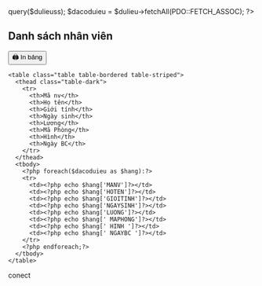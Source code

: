<!DOCTYPE html>
<?PHP
$con = require_once("connectoin.php");
$dulieuss = "select * from NHANVIEN"
$dulieu = $con -> query($dulieuss);
$dacoduieu = $dulieu->fetchAll(PDO::FETCH_ASSOC);
?>
<html lang="vi">
<head>
  <meta charset="UTF-8">
  <meta name="viewport" content="width=device-width, initial-scale=1">
  <title>Danh sách nhân viên</title>
  <!-- Bootstrap 5 -->
  <link href="https://cdn.jsdelivr.net/npm/bootstrap@5.3.3/dist/css/bootstrap.min.css" rel="stylesheet">
  <style>
    @media print {
      .no-print {
        display: none;
      }
    }
  </style>
</head>
<body>
  <div class="container mt-5">
    <div class="d-flex justify-content-between align-items-center mb-4">
      <h2>Danh sách nhân viên</h2>
      <button class="btn btn-success no-print" onclick="window.print()">🖨 In bảng</button>
    </div>

    <table class="table table-bordered table-striped">
      <thead class="table-dark">
        <tr>
          <th>Mã nv</th>
          <th>Họ tên</th>
          <th>Giới tính</th>
          <th>Ngày sinh</th>
          <th>Lương</th>
          <th>Mã Phòng</th>
          <th>Hình</th>
          <th>Ngày BC</th>
        </tr>
      </thead>
      <tbody>
        <?php foreach($dacoduieu as $hang):?>
        <tr>
          <td><?php echo $hang['MANV']?></td>
          <td><?php echo $hang['HOTEN']?></td>
          <td><?php echo $hang['GIOITINH']?></td>
          <td><?php echo $hang['NGAYSINH']?></td>
          <td><?php echo $hang['LUONG']?></td>
          <td><?php echo $hang[' MAPHONG']?></td>
          <td><?php echo $hang[' HINH ']?></td>
          <td><?php echo $hang[' NGAYBC ']?></td>
        </tr>
        <?php endforeach;?>
      </tbody>
    </table>
  </div>
  <script src="https://cdn.jsdelivr.net/npm/bootstrap@5.3.3/dist/js/bootstrap.bundle.min.js"></script>
</body>
</html>
conect
<?php 
$con = new pdo("mysql:host=localhost;dbname=QLNV;charset=utf8", "root","");
?>
